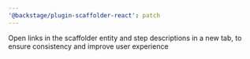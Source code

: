 ```yaml
---
'@backstage/plugin-scaffolder-react': patch
---
```


Open links in the scaffolder entity and step descriptions in a new tab, to ensure consistency and improve user experience
